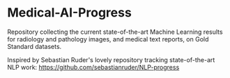 # Medical-AI-Progress
Repository collecting the current state-of-the-art Machine Learning results for radiology and pathology images, and medical text reports, on Gold Standard datasets.

Inspired by Sebastian Ruder's lovely repository tracking state-of-the-art NLP work: https://github.com/sebastianruder/NLP-progress
